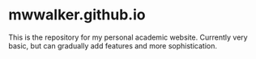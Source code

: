 # mwwalker.github.io
This is the repository for my personal academic website. Currently very basic, but can gradually add features and more sophistication.
